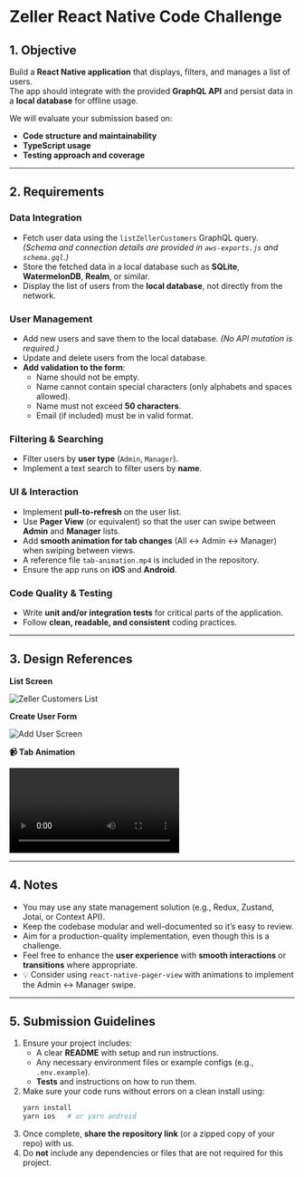 # Zeller React Native Code Challenge

## 1. Objective  
Build a **React Native application** that displays, filters, and manages a list of users.  
The app should integrate with the provided **GraphQL API** and persist data in a **local database** for offline usage.  

We will evaluate your submission based on:  
- **Code structure and maintainability**  
- **TypeScript usage**  
- **Testing approach and coverage**  

---

## 2. Requirements  

### **Data Integration**
- Fetch user data using the `listZellerCustomers` GraphQL query.  
  *(Schema and connection details are provided in `aws-exports.js` and `schema.gql`.)*  
- Store the fetched data in a local database such as **SQLite**, **WatermelonDB**, **Realm**, or similar.  
- Display the list of users from the **local database**, not directly from the network.  

### **User Management**
- Add new users and save them to the local database. *(No API mutation is required.)*  
- Update and delete users from the local database.  
- **Add validation to the form**:  
  - Name should not be empty.
  - Name cannot contain special characters (only alphabets and spaces allowed). 
  - Name must not exceed **50 characters**. 
  - Email (if included) must be in valid format.  

### **Filtering & Searching**
- Filter users by **user type** (`Admin`, `Manager`).  
- Implement a text search to filter users by **name**.  

### **UI & Interaction**
- Implement **pull-to-refresh** on the user list.  
- Use **Pager View** (or equivalent) so that the user can swipe between **Admin** and **Manager** lists.  
- Add **smooth animation for tab changes** (All ↔ Admin ↔ Manager) when swiping between views.  
- A reference file `tab-animation.mp4` is included in the repository.  
- Ensure the app runs on **iOS** and **Android**.  

### **Code Quality & Testing**
- Write **unit and/or integration tests** for critical parts of the application.  
- Follow **clean, readable, and consistent** coding practices.  

---

## 3. Design References  

**List Screen**  

![Zeller Customers List](zeller-customers-design.png)  

**Create User Form**  

![Add User Screen](zeller-add-user.png)  

**📹 Tab Animation**  

![Tab Animation](tab-animation.mp4)  

---

## 4. Notes  
- You may use any state management solution (e.g., Redux, Zustand, Jotai, or Context API).  
- Keep the codebase modular and well-documented so it’s easy to review.  
- Aim for a production-quality implementation, even though this is a challenge.  
- Feel free to enhance the **user experience** with **smooth interactions** or **transitions** where appropriate.
- 💡 Consider using `react-native-pager-view` with animations to implement the Admin ↔ Manager swipe.  


---

## 5. Submission Guidelines  

1. Ensure your project includes:  
   - A clear **README** with setup and run instructions.  
   - Any necessary environment files or example configs (e.g., `.env.example`).  
   - **Tests** and instructions on how to run them.  
2. Make sure your code runs without errors on a clean install using:  
   ```bash
   yarn install
   yarn ios   # or yarn android
   ```  
3. Once complete, **share the repository link** (or a zipped copy of your repo) with us.  
4. Do **not** include any dependencies or files that are not required for this project.  
